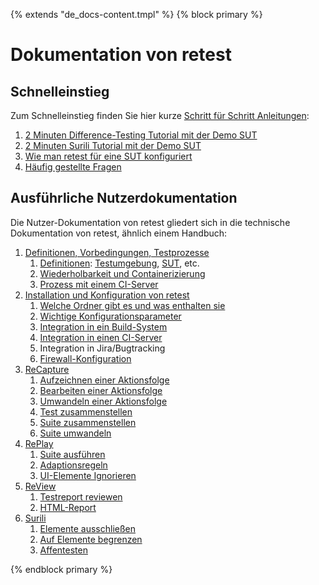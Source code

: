 {% extends "de_docs-content.tmpl" %}
{% block primary %}

Dokumentation von retest
========================

Schnelleinstieg
---------------

Zum Schnelleinstieg finden Sie hier kurze [Schritt für Schritt Anleitungen](howtos/):

1. [2 Minuten Difference-Testing Tutorial mit der Demo SUT](howtos/2-min-diff-testing-demo-tutorial.md)
1. [2 Minuten Surili Tutorial mit der Demo SUT](howtos/2-min-surili-demo-tutorial.md)
1. [Wie man retest für eine SUT konfiguriert](howtos/wie-man-retest-konfiguriert.md)
1. [Häufig gestellte Fragen](howtos/faqs.md)

Ausführliche Nutzerdokumentation
--------------------------------

Die Nutzer-Dokumentation von retest gliedert sich in die technische Dokumentation von retest, ähnlich einem Handbuch:

1. [Definitionen, Vorbedingungen, Testprozesse](testprozess)
     1. [Definitionen](testprozess/definitionen.md): [Testumgebung](testprozess/testumgebung.md), [SUT](testprozess/was-ist-die-sut.md), etc.
     1. [Wiederholbarkeit und Containerizierung](testprozess/stabile-testumgebung.md)
     1. [Prozess mit einem CI-Server](testprozess/prozess-mit-ci-server.md)
1. [Installation und Konfiguration von retest](konfiguration/)
     1. [Welche Ordner gibt es und was enthalten sie](konfiguration/verzeichnisse.md)
     1. [Wichtige Konfigurationsparameter](konfiguration/konfigurationsdatei.md)
     1. [Integration in ein Build-System](konfiguration/build-system.md)
     1. [Integration in einen CI-Server](konfiguration/ci.md)
     1. Integration in Jira/Bugtracking
     1. [Firewall-Konfiguration](konfiguration/firewall.md)
1. [ReCapture](recapture/)
     1. [Aufzeichnen einer Aktionsfolge](recapture/aktionsfolge-aufzeichnen.md)
     1. [Bearbeiten einer Aktionsfolge](recapture/aktionsfolge-bearbeiten.md)
     1. [Umwandeln einer Aktionsfolge](recapture/aktionsfolge-umwandeln.md)
     1. [Test zusammenstellen](recapture/test-zusammenstellen.md)
     1. [Suite zusammenstellen](recapture/suite-zusammenstellen.md)
     1. [Suite umwandeln](recapture/suite-umwandeln.md)
1. [RePlay](replay/)
     1. [Suite ausführen](replay/suite-ausfuehren.md)
     1. [Adaptionsregeln](replay/adaptions-regeln.md)
     1. [UI-Elemente Ignorieren](replay/ui-elemente-ignorieren.md)
1. [ReView](review/)
     1. [Testreport reviewen](review/index.md)
     1. [HTML-Report](review/example-html-report.md)
1. [Surili](surili/)
     1. [Elemente ausschließen](surili/blacklisting.md)
     1. [Auf Elemente begrenzen](surili/whitelisting.md)
     1. [Affentesten](surili/affentesten.md)

{% endblock primary %}